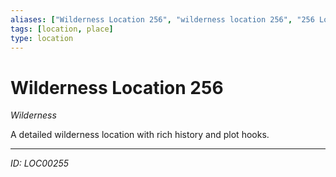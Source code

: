 ```yaml
---
aliases: ["Wilderness Location 256", "wilderness location 256", "256 Location Wilderness"]
tags: [location, place]
type: location
---
```


# Wilderness Location 256

*Wilderness*

A detailed wilderness location with rich history and plot hooks.

---
*ID: LOC00255*